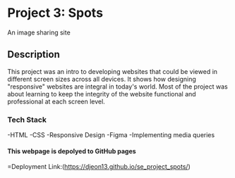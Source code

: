 # Project 3: Spots

An image sharing site

## Description

This project was an intro to developing websites that could be viewed in different screen sizes across all devices. It shows how designing "responsive" websites are integral in today's world. Most of the project was about learning to keep the integrity of the website functional and professional at each screen level.

### Tech Stack

-HTML
-CSS
-Responsive Design
-Figma
-Implementing media queries

#### This webpage is depolyed to GitHub pages

=Deployment Link:(https://djeon13.github.io/se_project_spots/)
